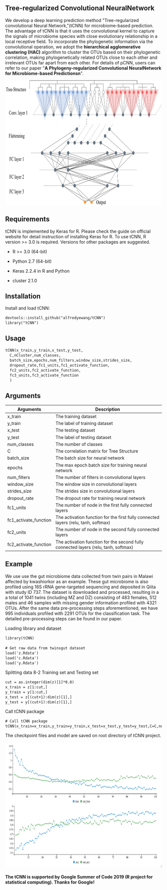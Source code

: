 ## Tree-regularized Convolutional NeuralNetwork
We develop a deep learning prediction method "Tree-regularized convolutional Neural Network,"(tCNN) for microbiome-based prediction. The advantage of tCNN is that it uses the convolutional kernel to capture the signals of microbiome species with close evolutionary relationship in a local receptive field. To incorporate the phylogenetic information via the convolutional operation, we adopt the **hierarchical agglomerative clustering (HAC)** algorithm to cluster the OTUs based on their phylogenetic correlation, making phylogenetically related OTUs close to each other and irrelevant OTUs far apart from each other. For details of pCNN, users can refer to our paper "**A Phylogeny-regularized Convolutional NeuralNetwork for Microbiome-based Predictionsn**".

<center>

<div align=center><img width="800" height="400" src="https://raw.githubusercontent.com/alfredyewang/tCNN/master/docs/Architecture.jpg"/></div>
</center>  

## Requirements

tCNN is implemented by Keras for R. Please check the guide on official website for detail instruction of installing Keras for R. To use tCNN, R version >= 3.0 is required. Versions for other packages are suggested.

- R >= 3.0 (64-bit)

- Python 2.7 (64-bit)

- Keras 2.2.4 in R and Python

- cluster 2.1.0

## Installation
Install and load tCNN:
```
devtools::install_github("alfredyewang/tCNN")
library("tCNN")
```
## Usage

```
tCNN(x_train,y_train,x_test,y_test,
  C,nCluster,num_classes,
  batch_size,epochs,num_filters,window_size,strides_size,
  dropout_rate,fc1_units,fc1_activate_function,
  fc2_units,fc2_activate_function,
  fc3_units,fc3_activate_function
  )

```
## Arguments
| Arguments     | Description |
| ------------- | ------------- |
| x_train |The training dataset|
| y_train |The label of training dataset|
| x_test  |    The testing dataset|
| y_test      |The label of testing dataset|     
|num_classes     |The number of classes|
|C      | The correlation matrix for Tree Structure |
|batch_size | The batch size for neural network |
|epochs | The max epoch batch size for training  neural network |
|num_filters | The number of filters in convolutional layers |
|window_size | The window size in convolutional layers|
|strides_size | The strides size in convolutional layers |
|dropout_rate | The dropout rate for training  neural network
|fc1_units | The number of node in the first fully connected layers |
|fc1_activate_function | The activation function for the first fully connected layers (relu, tanh, softmax)|
|fc2_units | The number of node in the second fully connected layers |
|fc2_activate_function |The activation function for the second fully connected layers (relu, tanh, softmax)|

## Example
We use use the gut microbiome data collected from twin pairs in Malawi affected by kwashiorkor as an example. These gut microbiome is also profiled using 16S rRNA gene-targeted sequencing and deposited in Qiita with study ID 737. The dataset is downloaded and processed, resulting in a a total of 1041 twins (including MZ and DZ) consisting of 483 females, 512 males and 46 samples with missing gender information profiled with 4321 OTUs. After the same data pre-processing steps aforementioned, we have 995 individuals profiled with 2291 OTUs for the classification task. The detailed pre-processing steps can be found in our paper.

Loading library and dataset
```
library(tCNN)

# Get raw data from twinsgut dataset
load('z.Rdata')
load('c.Rdata')
load('y.Rdata')
```

Splitting  data 8-2 Training set and Testing set
```
cut = as.integer(dim(z)[1]*0.8)
x_train = z[1:cut,]
y_train = y[1:cut,]
x_test = z[(cut+1):dim(z)[1],]
y_test = y[(cut+1):dim(z)[1],]
```
Call tCNN package
```
# Call tCNN package
tCNN(x_train=x_train,y_train=y_train,x_test=x_test,y_test=y_test,C=C,num_classes=2,batch_size=16,epochs=100,num_filters=64,window_size=256,strides_size=32,conv1_activate_function='relu',dropout_rate=0.8,fc1_units=128,fc1_activate_function='tanh',fc2_units=32,fc2_activate_function='tanh')
```
The checkpoint files and model are saved on root directory of tCNN project.
<center>
<div align=center><img width="800" height="400" src="https://raw.githubusercontent.com/alfredyewang/tCNN/master/docs/res.jpg"/></div>
</center>

#### The tCNN is supported by Google Summer of Code 2019 (R project for statistical computing). Thanks for Google!
